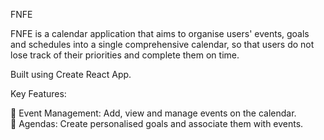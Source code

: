FNFE

FNFE is a calendar application that aims to organise users' events, goals and
schedules into a single comprehensive calendar, so that users do not lose
track of their priorities and complete them on time.

Built using Create React App.

Key Features:

📆 Event Management: Add, view and manage events on the calendar.           
📝 Agendas: Create personalised goals and associate them with events.

